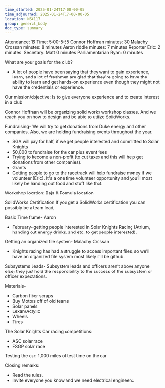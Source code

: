 ```yaml
---
time_started: 2025-01-24T17-00-00-05
time_adjourned: 2025-01-24T17-00-00-05
location: NSC117
group: general_body
doc_type: summary
---
```

Attendance: 16
Time: 5:00-5:55
Connor Hoffman minutes: 30
Malachy Crossan minutes: 8 minutes
Aaron riddle minutes: 7 minutes
Reporter Eric: 2 minutes 
Secretary: Matt 0 minutes
Parliamentarian Ryan: 0 minutes

What are your goals for the club?
* A lot of people have been saying that they want to gain experience, learn, and a lot of freshmen are glad that they're going to have the ability to learn and get hands-on experience even though they might not have the credentials or experience.

Our mission/objective: Is to give everyone experience and to create interest in a club

Connor Hoffman will be organizing solid works workshop classes. And we teach you on how to design and be able to utilize SolidWorks.

Fundraising- We will try to get donations from Duke energy and other companies. Also, we are holding fundraising events throughout the year.

- SGA will pay for half, if we get people interested and committed to Solar Knights
- 50,000 to fundraise for the car plus event fees
- Trying to become a non-profit (to cut taxes and this will help get donations from other companies).
- Grants
- Getting people to go to the racetrack will help fundraise money if we volunteer (Eric). It's a one time volunteer opportunity and you’ll most likely be handing out food and stuff like that.

Workshop location: Baja & Formula location

SolidWorks Certification
If you get a SolidWorks certification you can possibly be a team lead,

Basic Time frame- Aaron
* February- getting people interested in Solar Knights Racing (Atrium, handing out energy drinks, and etc. to get people interested).

Getting an organized file system- Malachy Crossan
* Knights racing has had a struggle to access important files, so we’ll have an organized file system most likely it’ll be github.

Subsystems Leads-
Subsystem leads and officers aren’t above anyone else; they just hold the responsibility to the success of the subsystem or officer expectations.

Materials-
* Carbon fiber scraps
* Buy Motors off of old teams
* Solar panels
* Lexan/Acrylic
* Wheels
* Tires

The Solar Knights Car racing competitions:
* ASC solar race
* FSGP solar race

Testing the car:
1,000 miles of test time on the car

Closing remarks:
* Read the rules.
* Invite everyone you know and we need electrical engineers.
